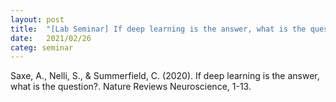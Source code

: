 ```yaml
---
layout: post
title:  "[Lab Seminar] If deep learning is the answer, what is the question?"
date:   2021/02/26
categ: seminar
---
```






Saxe, A., Nelli, S., & Summerfield, C. (2020). If deep learning is the answer, what is the question?. Nature Reviews Neuroscience, 1-13.





 

